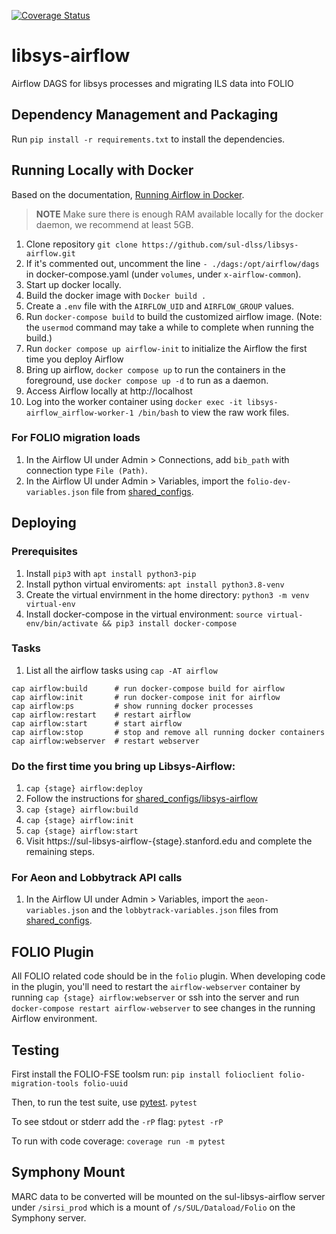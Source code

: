 [![Coverage Status](https://coveralls.io/repos/github/sul-dlss/libsys-airflow/badge.svg?branch=main)](https://coveralls.io/github/sul-dlss/libsys-airflow?branch=main)

# libsys-airflow
Airflow DAGS for libsys processes and migrating ILS data into FOLIO

## Dependency Management and Packaging
Run `pip install -r requirements.txt` to install the dependencies.

## Running Locally with Docker
Based on the documentation, [Running Airflow in Docker](https://airflow.apache.org/docs/apache-airflow/stable/start/docker.html).

> **NOTE** Make sure there is enough RAM available locally for the
> docker daemon, we recommend at least 5GB.

1. Clone repository `git clone https://github.com/sul-dlss/libsys-airflow.git`
1. If it's commented out, uncomment the line `- ./dags:/opt/airflow/dags` in docker-compose.yaml (under `volumes`, under `x-airflow-common`).
1. Start up docker locally.
1. Build the docker image with `Docker build .`
1. Create a `.env` file with the `AIRFLOW_UID` and `AIRFLOW_GROUP` values.
1. Run `docker-compose build` to build the customized airflow image. (Note: the `usermod` command may take a while to complete when running the build.)
1. Run `docker compose up airflow-init` to initialize the Airflow the first time you deploy Airflow
1. Bring up airflow, `docker compose up` to run the containers in the
   foreground, use `docker compose up -d` to run as a daemon.
1. Access Airflow locally at http://localhost
1. Log into the worker container using `docker exec -it libsys-airflow_airflow-worker-1 /bin/bash` to view the raw work files.

### For FOLIO migration loads
1. In the Airflow UI under Admin > Connections, add `bib_path` with connection type `File (Path)`.
1. In the Airflow UI under Admin > Variables, import the `folio-dev-variables.json` file from [shared_configs](https://github.com/sul-dlss/shared_configs).

## Deploying
### Prerequisites
1. Install `pip3` with `apt install python3-pip`
1. Install python virtual enviroments: `apt install python3.8-venv`
1. Create the virtual envirnment in the home directory: `python3 -m venv virtual-env`
1. Install docker-compose in the virtual environment: `source virtual-env/bin/activate && pip3 install docker-compose`

### Tasks
1. List all the airflow tasks using `cap -AT airflow`
```
cap airflow:build      # run docker-compose build for airflow
cap airflow:init       # run docker-compose init for airflow
cap airflow:ps         # show running docker processes
cap airflow:restart    # restart airflow
cap airflow:start      # start airflow
cap airflow:stop       # stop and remove all running docker containers
cap airflow:webserver  # restart webserver
```

### Do the first time you bring up Libsys-Airflow:
1. `cap {stage} airflow:deploy`
1. Follow the instructions for [shared_configs/libsys-airflow](https://github.com/sul-dlss/shared_configs/tree/libsys-airflow#readme)
1. `cap {stage} airflow:build`
1. `cap {stage} airflow:init`
1. `cap {stage} airflow:start`
1. Visit https://sul-libsys-airflow-{stage}.stanford.edu and complete the remaining steps.

### For Aeon and Lobbytrack API calls
1. In the Airflow UI under Admin > Variables, import the `aeon-variables.json` and the `lobbytrack-variables.json` files from [shared_configs](https://github.com/sul-dlss/shared_configs).

## FOLIO Plugin
All FOLIO related code should be in the `folio` plugin. When developing
code in the plugin, you'll need to restart the `airflow-webserver` container
by running `cap {stage} airflow:webserver` or ssh into the server and run `docker-compose restart airflow-webserver`
to see changes in the running Airflow environment.

## Testing
First install the FOLIO-FSE toolsm run: `pip install folioclient folio-migration-tools folio-uuid`

Then, to run the test suite, use [pytest](https://docs.pytest.org/).
`pytest`

To see stdout or stderr add the `-rP` flag:
`pytest -rP`

To run with code coverage:
`coverage run -m pytest`

## Symphony Mount
MARC data to be converted will be mounted on the sul-libsys-airflow server under `/sirsi_prod` which is a mount of `/s/SUL/Dataload/Folio` on the Symphony server.
